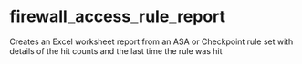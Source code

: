 # firewall_access_rule_report
Creates an Excel worksheet report from an ASA or Checkpoint rule set with details of the hit counts and the last time the rule was hit
